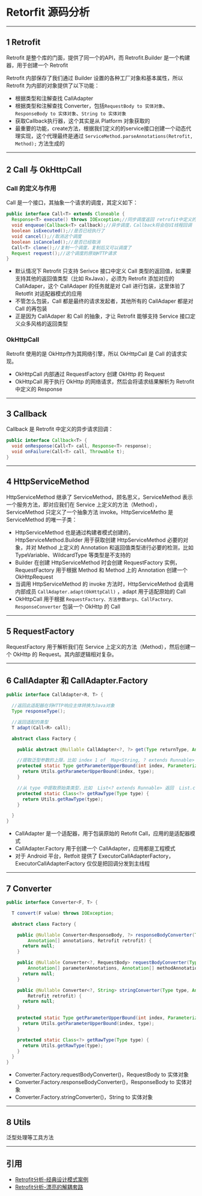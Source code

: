 # Retorfit 源码分析

---
## 1 Retrofit

Retrofit 是整个库的门面，提供了同一个的API，而 Retrofit.Builder 是一个构建器，用于创建一个 Retrofit

Retrofit 内部保存了我们通过 Builder 设置的各种工厂对象和基本属性，所以 Retrofit 为内部的对象提供了以下功能：

- 根据类型和注解查找 CallAdapter
- 根据类型和注解查找 Converter，包括`RequestBody to 实体对象`、`ResponseBody to 实体对象`、`String to 实体对象`
- 获取Callback执行器，这个其实是从 Platform 对象获取的
- 最重要的功能，create方法，根据我们定义的的service接口创建一个动态代理实现，这个代理最终是通过 `ServiceMethod.parseAnnotations(Retrofit, Method);` 方法生成的

---
## 2 Call 与 OkHttpCall

### Call 的定义与作用

Call 是一个接口，其抽象一个请求的调度，其定义如下：

```java
public interface Call<T> extends Cloneable {
  Response<T> execute() throws IOException;//同步调度返回 retrofit中定义的响应
  void enqueue(Callback<T> callback);//异步调度，Callback将会在UI线程回调
  boolean isExecuted();//是否已经执行了
  void cancel();//取消这个调度
  boolean isCanceled();//是否已经取消
  Call<T> clone();//复制一个调度，复制后又可以调度了
  Request request();//这个调度的原始HTTP请求
}
```

- 默认情况下 Retrofit 只支持 Serivce 接口中定义 Call 类型的返回值，如果要支持其他的返回值类型（比如 RxJava），必须为 Retrofit 添加对应的 CallAdaper，这个 CallAdaper 的任务就是对 Call 进行包装，这里体验了 Retotfit 对适配器模式的应用
- 不管怎么包装，Call 都是最终的请求发起者，其他所有的 CallAdaper 都是对 Call 的再包装
- 正是因为 CallAdaper 和 Call 的抽象，才让 Retrofit 能够支持 Service 接口定义众多风格的返回类型

### OkHttpCall

Retrofit 使用的是 OkHttp作为其网络引擎，所以 OkHttpCall 是 Call 的请求实现。

- OkHttpCall 内部通过 RequestFactory 创建 OkHttp 的 Request
- OkHttpCall 用于执行 OkHttp 的网络请求，然后会将请求结果解析为 Retrofit 中定义的 Response

---
## 3 Callback

Callback 是 Retrofit 中定义的异步请求回调：

```java
public interface Callback<T> {
  void onResponse(Call<T> call, Response<T> response);
  void onFailure(Call<T> call, Throwable t);
}
```

---
## 4 HttpServiceMethod

HttpServiceMethod 继承了 ServiceMethod，顾名思义，ServiceMethod 表示一个服务方法，即对应我们在 Service 上定义的方法（Method），ServiceMethod 只定义了一个抽象方法 invoke。HttpServiceMetho 是 ServiceMethod 的唯一子类：

- HttpServiceMethod 也是通过构建者模式创建的，HttpServiceMethod.Builder 用于获取创建 HttpServiceMethod 必要的对象，并对 Method 上定义的 Annotation 和返回值类型进行必要的检测，比如 TypeVariable、WildcardType 等类型是不支持的
- Builder 在创建 HttpServiceMethod 时会创建 RequestFactory 实例，RequestFactory 用于根据 Method 和 Method 上的 Annotation 创建一个 OkHttpRequest
- 当调用 HttpServiceMethod 的 invoke 方法时，HttpServiceMethod 会调用内部成员 `CallAdapter.adapt(OkHttpCall)` ，adapt 用于适配原始的 Call
- OkHttpCall 用于根据 `RequestFactory、方法参数args、CallFactory、ResponseConverter` 包装一个 OkHttp 的 Call

---
## 5 RequestFactory

RequestFactory 用于解析我们在 Service 上定义的方法（Method），然后创建一个 OkHttp 的 Request。其内部逻辑相对复杂。

---
## 6 CallAdapter 和 CallAdapter.Factory

```java
public interface CallAdapter<R, T> {

  //返回此适配器在将HTTP响应主体转换为Java对象
  Type responseType();

  //返回适配的类型
  T adapt(Call<R> call);

  abstract class Factory {

    public abstract @Nullable CallAdapter<?, ?> get(Type returnType, Annotation[] annotations, Retrofit retrofit);

    //提取泛型参数的上限，比如 index 1 of  Map<String, ? extends Runnable> returns  Runnable
    protected static Type getParameterUpperBound(int index, ParameterizedType type) {
      return Utils.getParameterUpperBound(index, type);
    }

    //从 type 中提取原始类类型，比如  List<? extends Runnable> 返回  List.class
    protected static Class<?> getRawType(Type type) {
      return Utils.getRawType(type);
    }

  }
}
```

- CallAdapter 是一个适配器，用于包装原始的 Retofit Call，应用的是适配器模式
- CallAdapter.Factory 用于创建一个 CallAdapter，应用都是工程模式
- 对于 Android 平台，Retfoit 提供了 ExecutorCallAdapterFactory，ExecutorCallAdapterFactory 仅仅是把回调分发到主线程

---
## 7 Converter

```java
public interface Converter<F, T> {

  T convert(F value) throws IOException;

  abstract class Factory {

    public @Nullable Converter<ResponseBody, ?> responseBodyConverter(Type type,
        Annotation[] annotations, Retrofit retrofit) {
      return null;
    }

    public @Nullable Converter<?, RequestBody> requestBodyConverter(Type type,
        Annotation[] parameterAnnotations, Annotation[] methodAnnotations, Retrofit retrofit) {
      return null;
    }

    public @Nullable Converter<?, String> stringConverter(Type type, Annotation[] annotations,
        Retrofit retrofit) {
      return null;
    }

    protected static Type getParameterUpperBound(int index, ParameterizedType type) {
      return Utils.getParameterUpperBound(index, type);
    }

    protected static Class<?> getRawType(Type type) {
      return Utils.getRawType(type);
    }
  }
}
```

- Converter.Factory.requestBodyConverter()，RequestBody to 实体对象
- Converter.Factory.responseBodyConverter()，ResponseBody to 实体对象
- Converter.Factory.stringConverter()，String to 实体对象

---
## 8 Utils

泛型处理等工具方法

---
## 引用

- [Retrofit分析-经典设计模式案例](http://www.jianshu.com/p/fb8d21978e38)
- [Retrofit分析-漂亮的解耦套路](http://www.jianshu.com/p/45cb536be2f4)
